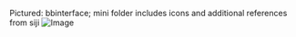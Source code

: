 Pictured: bbinterface; mini folder includes icons and additional references from siji
![Image](http://www.gbgl-hq.com/demoness/GilliamII_2016-01-23_36.png)
